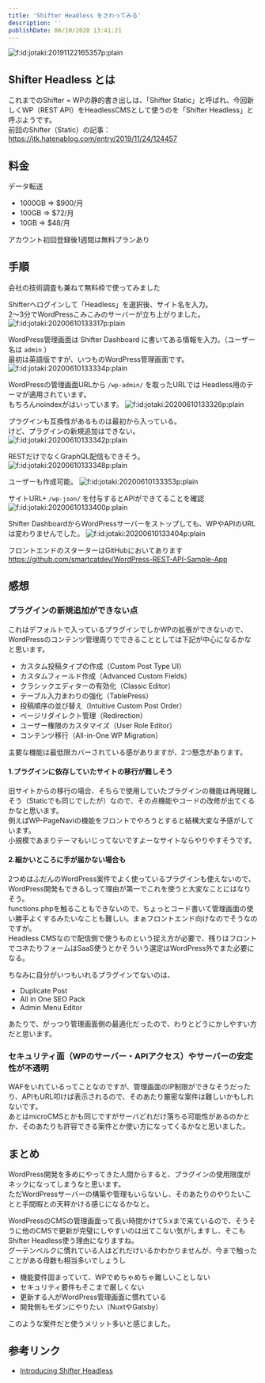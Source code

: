 ```yaml
---
title: 'Shifter Headless をさわってみる'
description: ''
publishDate: 06/10/2020 13:41:21
---
```


<p><span itemscope itemtype="http://schema.org/Photograph"><img src="/images/hatena/20191122165357.png" alt="f:id:jotaki:20191122165357p:plain" title="f:id:jotaki:20191122165357p:plain" class="hatena-fotolife" itemprop="image"></span></p>

<h2>Shifter Headless とは</h2>

<p>これまでのShifter = WPの静的書き出しは、「Shifter Static」と呼ばれ、今回新しくWP（REST API）をHeadlessCMSとして使うのを「Shifter Headless」と呼ぶようです。<br />
前回のShifter（Static）の記事：<a href="https://jtk.hatenablog.com/entry/2019/11/24/124457">https://jtk.hatenablog.com/entry/2019/11/24/124457</a></p>

<h2>料金</h2>

<p>データ転送</p>

<ul>
<li>1000GB => $900/月</li>
<li>100GB => $72/月</li>
<li>10GB => $48/月</li>
</ul>

<p>アカウント初回登録後1週間は無料プランあり</p>

<h2>手順</h2>

<p>会社の技術調査も兼ねて無料枠で使ってみました</p>

<p>Shifterへログインして「Headless」を選択後、サイト名を入力。<br />
2〜3分でWordPressこみこみのサーバーが立ち上がりました。
<span itemscope itemtype="http://schema.org/Photograph"><img src="/images/hatena/20200610133317.png" alt="f:id:jotaki:20200610133317p:plain" title="f:id:jotaki:20200610133317p:plain" class="hatena-fotolife" itemprop="image"></span></p>

<p>WordPress管理画面は Shifter Dashboard に書いてある情報を入力。（ユーザー名は <code>admin</code> ）<br />
最初は英語版ですが、いつものWordPress管理画面です。
<span itemscope itemtype="http://schema.org/Photograph"><img src="/images/hatena/20200610133334.png" alt="f:id:jotaki:20200610133334p:plain" title="f:id:jotaki:20200610133334p:plain" class="hatena-fotolife" itemprop="image"></span></p>

<p>WordPressの管理画面URLから <code>/wp-admin/</code> を取ったURLでは Headless用のテーマが適用されています。<br />
もちろんnoindexがはいっています。
<span itemscope itemtype="http://schema.org/Photograph"><img src="/images/hatena/20200610133326.png" alt="f:id:jotaki:20200610133326p:plain" title="f:id:jotaki:20200610133326p:plain" class="hatena-fotolife" itemprop="image"></span></p>

<p>プラグインも互換性があるものは最初から入っている。<br />
けど、プラグインの新規追加はできない。
<span itemscope itemtype="http://schema.org/Photograph"><img src="/images/hatena/20200610133342.png" alt="f:id:jotaki:20200610133342p:plain" title="f:id:jotaki:20200610133342p:plain" class="hatena-fotolife" itemprop="image"></span></p>

<p>RESTだけでなくGraphQL配信もできそう。
<span itemscope itemtype="http://schema.org/Photograph"><img src="/images/hatena/20200610133348.png" alt="f:id:jotaki:20200610133348p:plain" title="f:id:jotaki:20200610133348p:plain" class="hatena-fotolife" itemprop="image"></span></p>

<p>ユーザーも作成可能。
<span itemscope itemtype="http://schema.org/Photograph"><img src="/images/hatena/20200610133353.png" alt="f:id:jotaki:20200610133353p:plain" title="f:id:jotaki:20200610133353p:plain" class="hatena-fotolife" itemprop="image"></span></p>

<p>サイトURL+ <code>/wp-json/</code> を付与するとAPIができてることを確認
<span itemscope itemtype="http://schema.org/Photograph"><img src="/images/hatena/20200610133400.png" alt="f:id:jotaki:20200610133400p:plain" title="f:id:jotaki:20200610133400p:plain" class="hatena-fotolife" itemprop="image"></span></p>

<p>Shifter DashboardからWordPressサーバーをストップしても、WPやAPIのURLは変わりませんでした。
<span itemscope itemtype="http://schema.org/Photograph"><img src="/images/hatena/20200610133404.png" alt="f:id:jotaki:20200610133404p:plain" title="f:id:jotaki:20200610133404p:plain" class="hatena-fotolife" itemprop="image"></span></p>

<p>フロントエンドのスターターはGitHubにおいてあります
<a href="https://github.com/smartcatdev/WordPress-REST-API-Sample-App">https://github.com/smartcatdev/WordPress-REST-API-Sample-App</a></p>

<h2>感想</h2>

<h3>プラグインの新規追加ができない点</h3>

<p>これはデフォルトで入っているプラグインでしかWPの拡張ができないので、WordPressのコンテンツ管理周りでできることとしては下記が中心になるかなと思います。</p>

<ul>
<li>カスタム投稿タイプの作成（Custom Post Type UI）</li>
<li>カスタムフィールド作成（Advanced Custom Fields）</li>
<li>クラシックエディターの有効化（Classic Editor）</li>
<li>テーブル入力まわりの強化（TablePress）</li>
<li>投稿順序の並び替え（Intuitive Custom Post Order）</li>
<li>ページリダイレクト管理（Redirection）</li>
<li>ユーザー権限のカスタマイズ（User Role Editor）</li>
<li>コンテンツ移行（All-in-One WP Migration）</li>
</ul>

<p>主要な機能は最低限カバーされている感がありますが、2つ懸念があります。</p>

<h4>1.プラグインに依存していたサイトの移行が難しそう</h4>

<p>旧サイトからの移行の場合、そちらで使用していたプラグインの機能は再現難しそう（Staticでも同じでしたが）なので、その点機能やコードの改修が出てくるかなと思います。<br />
例えばWP-PageNaviの機能をフロントでやろうとすると結構大変な予感がしています。<br />
小規模であまりテーマもいじってないですよーなサイトならやりやすそうです。</p>

<h4>2.細かいところに手が届かない場合も</h4>

<p>2つめはふだんのWordPress案件でよく使っているプラグインも使えないので、WordPress開発もできるしって理由が第一でこれを使うと大変なことにはなりそう。<br />
functions.phpを触ることもできないので、ちょっとコード書いて管理画面の使い勝手よくするみたいなことも難しい。まぁフロントエンド向けなのでそうなのですが。<br />
Headless CMSなので配信側で使うものという捉え方が必要で、残りはフロントでコネたりフォームはSaaS使うとかそういう選定はWordPress外でまた必要になる。</p>

<p>ちなみに自分がいつもいれるプラグインでないのは、</p>

<ul>
<li>Duplicate Post</li>
<li>All in One SEO Pack</li>
<li>Admin Menu Editor</li>
</ul>

<p>あたりで、がっつり管理画面側の最適化だったので、わりとどうにかしやすい方だと思います。</p>

<h3>セキュリティ面（WPのサーバー・APIアクセス）やサーバーの安定性が不透明</h3>

<p>WAFをいれているってことなのですが、管理画面のIP制限ができなそうだったり、APIもURL叩けば表示されるので、そのあたり厳密な案件は難しいかもしれないです。<br />
あとはmicroCMSとかも同じですがサーバどれだけ落ちる可能性があるのかとか、そのあたりも許容できる案件とか使い方になってくるかなと思いました。</p>

<h2>まとめ</h2>

<p>WordPress開発を多めにやってきた人間からすると、プラグインの使用限度がネックになってしまうなと思います。<br />
ただWordPressサーバーの構築や管理もいらないし、そのあたりのやりたいことと手間暇との天秤かける感じになるかなと。</p>

<p>WordPressのCMSの管理画面って長い時間かけて5.xまで来ているので、そうそうに他のCMSで更新が完璧にしやすいのは出てこない気がしますし、そこもShifter Headless使う理由になりますね。<br />
グーテンベルクに慣れている人はどれだけいるかわかりませんが、今まで触ったことがある母数も相当多いでしょうし</p>

<ul>
<li>機能要件固まっていて、WPでめちゃめちゃ難しいことしない</li>
<li>セキュリティ要件もそこまで厳しくない</li>
<li>更新する人がWordPress管理画面に慣れている</li>
<li>開発側もモダンにやりたい（NuxtやGatsby）</li>
</ul>

<p>このような案件だと使うメリット多いと感じました。</p>

<h2>参考リンク</h2>

<ul>
<li><a href="https://support.getshifter.io/en/articles/3870662-introducing-shifter-headless">Introducing Shifter Headless</a></li>
</ul>
